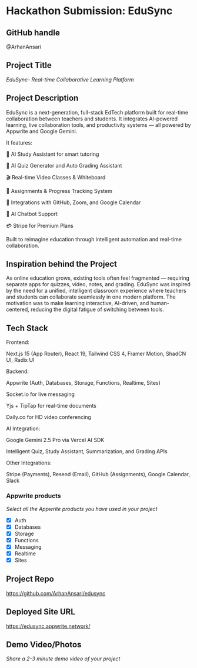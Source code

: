 # Hackathon Submission: EduSync

## GitHub handle
@ArhanAnsari

## Project Title
_EduSync- Real-time Collaborative Learning Platform_

## Project Description    
EduSync is a next-generation, full-stack EdTech platform built for real-time collaboration between teachers and students.
It integrates AI-powered learning, live collaboration tools, and productivity systems — all powered by Appwrite and Google Gemini.

It features:

🤖 AI Study Assistant for smart tutoring

🧠 AI Quiz Generator and Auto Grading Assistant

🎬 Real-time Video Classes & Whiteboard

📝 Assignments & Progress Tracking System

🔗 Integrations with GitHub, Zoom, and Google Calendar

💬 AI Chatbot Support

💳 Stripe for Premium Plans


Built to reimagine education through intelligent automation and real-time collaboration.

## Inspiration behind the Project  
As online education grows, existing tools often feel fragmented — requiring separate apps for quizzes, video, notes, and grading.
EduSync was inspired by the need for a unified, intelligent classroom experience where teachers and students can collaborate seamlessly in one modern platform.
The motivation was to make learning interactive, AI-driven, and human-centered, reducing the digital fatigue of switching between tools.

## Tech Stack    
Frontend:

Next.js 15 (App Router), React 19, Tailwind CSS 4, Framer Motion, ShadCN UI, Radix UI


Backend:

Appwrite (Auth, Databases, Storage, Functions, Realtime, Sites)

Socket.io for live messaging

Yjs + TipTap for real-time documents

Daily.co for HD video conferencing


AI Integration:

Google Gemini 2.5 Pro via Vercel AI SDK

Intelligent Quiz, Study Assistant, Summarization, and Grading APIs


Other Integrations:

Stripe (Payments), Resend (Email), GitHub (Assignments), Google Calendar, Slack

### Appwrite products
_Select all the Appwrite products you have used in your project_

<!--
Update the checkbox to [x] for the products used.

e.g.:

- [x] Auth 
-->

- [x] Auth
- [x] Databases
- [x] Storage
- [x] Functions
- [x] Messaging
- [x] Realtime
- [x] Sites

## Project Repo  
https://github.com/ArhanAnsari/edusync

## Deployed Site URL
https://edusync.appwrite.network/

## Demo Video/Photos  
_Share a 2-3 minute demo video of your project_

<!--
https://www.youtube.com/watch?v=9IBaX1avYWc
-->
